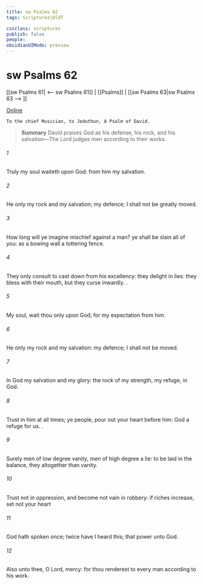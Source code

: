 ```yaml
---
title: sw Psalms 62
tags: Scriptures\OldT

cssclass: scriptures
publish: false
people:
obsidianUIMode: preview
---
```


# sw Psalms 62
[[sw Psalms 61| <-- sw Psalms 61]] | [[Psalms]] | [[sw Psalms 63|sw Psalms 63 --> ]]

[Online](https://churchofjesuschrist.org/study/scriptures/ot/ps/62?lang=eng)

```
To the chief Musician, to Jeduthun, A Psalm of David.
```

> __Summary__
David praises God as his defense, his rock, and his salvation—The Lord judges men according to their works.

###### 1 
Truly my soul waiteth upon God: from him  my salvation.

###### 2 
He only  my rock and my salvation;  my defence; I shall not be greatly moved.

###### 3 
How long will ye imagine mischief against a man? ye shall be slain all of you: as a bowing wall  a tottering fence.

###### 4 
They only consult to cast  down from his excellency: they delight in lies: they bless with their mouth, but they curse inwardly. .

###### 5 
My soul, wait thou only upon God; for my expectation  from him.

###### 6 
He only  my rock and my salvation:  my defence; I shall not be moved.

###### 7 
In God  my salvation and my glory: the rock of my strength,  my refuge,  in God.

###### 8 
Trust in him at all times; ye people, pour out your heart before him: God  a refuge for us. .

###### 9 
Surely men of low degree  vanity,  men of high degree  a lie: to be laid in the balance, they  altogether  than vanity.

###### 10 
Trust not in oppression, and become not vain in robbery: if riches increase, set not your heart 

###### 11 
God hath spoken once; twice have I heard this; that power  unto God.

###### 12 
Also unto thee, O Lord,  mercy: for thou renderest to every man according to his work.

